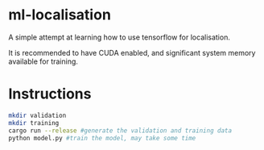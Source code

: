 # ml-localisation
A simple attempt at learning how to use tensorflow for localisation.

It is recommended to have CUDA enabled, and significant system memory available for training.

# Instructions
```bash
mkdir validation
mkdir training
cargo run --release #generate the validation and training data
python model.py #train the model, may take some time
```